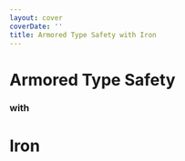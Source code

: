 ```yaml
---
layout: cover
coverDate: ''
title: Armored Type Safety with Iron
---
```


<h1 class="!text-5xl">Armored Type Safety</h1>
<h3>with</h3>
<h1 class="!text-9xl">Iron</h1>

<!--
Note
-->
